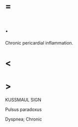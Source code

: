 # =

# .

Chronic pericardial inflammation.

# <

# >

KUSSMAUL SIGN

Pulsus paradoxus

Dyspnea; Chronic
